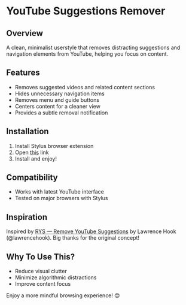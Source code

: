 # YouTube Suggestions Remover
## Overview
A clean, minimalist userstyle that removes distracting suggestions and navigation elements from YouTube, helping you focus on content.

## Features
- Removes suggested videos and related content sections
- Hides unnecessary navigation items
- Removes menu and guide buttons
- Centers content for a cleaner view
- Provides a subtle removal notification

## Installation
1. Install Stylus browser extension
2. Open [this](https://userstyles.world/style/20992/youtube-suggestions-remover) link
3. Install and enjoy!

## Compatibility
- Works with latest YouTube interface
- Tested on major browsers with Stylus

## Inspiration
Inspired by [RYS — Remove YouTube Suggestions](https://github.com/lawrencehook/remove-youtube-suggestions) by Lawrence Hook (@lawrencehook). 
Big thanks for the original concept!

## Why To Use This?
- Reduce visual clutter
- Minimize algorithmic distractions
- Improve content focus

Enjoy a more mindful browsing experience! 😊
